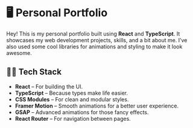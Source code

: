 # 🖥️ Personal Portfolio

Hey! This is my personal portfolio built using **React** and **TypeScript**. It showcases my web development projects, skills, and a bit about me. I’ve also used some cool libraries for animations and styling to make it look awesome.

## 👨‍💻 Tech Stack

- **React** – For building the UI.  
- **TypeScript** – Because types make life easier.  
- **CSS Modules** – For clean and modular styles.  
- **Framer Motion** – Smooth animations for a better user experience.  
- **GSAP** – Advanced animations for those fancy effects.  
- **React Router** – For navigation between pages.
